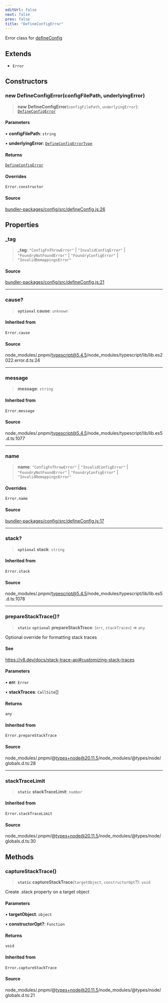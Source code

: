 ```yaml
---
editUrl: false
next: false
prev: false
title: "DefineConfigError"
---
```


Error class for [defineConfig](../../../../../../../../reference/tevm/config/defineconfig/functions/defineconfig)

## Extends

- `Error`

## Constructors

### new DefineConfigError(configFilePath, underlyingError)

> **new DefineConfigError**(`configFilePath`, `underlyingError`): [`DefineConfigError`](/reference/tevm/config/defineconfig/classes/defineconfigerror/)

#### Parameters

• **configFilePath**: `string`

• **underlyingError**: [`DefineConfigErrorType`](/reference/types/type-aliases/defineconfigerrortype/)

#### Returns

[`DefineConfigError`](/reference/tevm/config/defineconfig/classes/defineconfigerror/)

#### Overrides

`Error.constructor`

#### Source

[bundler-packages/config/src/defineConfig.js:26](https://github.com/evmts/tevm-monorepo/blob/main/bundler-packages/config/src/defineConfig.js#L26)

## Properties

### \_tag

> **\_tag**: `"ConfigFnThrowError"` \| `"InvalidConfigError"` \| `"FoundryNotFoundError"` \| `"FoundryConfigError"` \| `"InvalidRemappingsError"`

#### Source

[bundler-packages/config/src/defineConfig.js:21](https://github.com/evmts/tevm-monorepo/blob/main/bundler-packages/config/src/defineConfig.js#L21)

***

### cause?

> **`optional`** **cause**: `unknown`

#### Inherited from

`Error.cause`

#### Source

node\_modules/.pnpm/typescript@5.4.5/node\_modules/typescript/lib/lib.es2022.error.d.ts:24

***

### message

> **message**: `string`

#### Inherited from

`Error.message`

#### Source

node\_modules/.pnpm/typescript@5.4.5/node\_modules/typescript/lib/lib.es5.d.ts:1077

***

### name

> **name**: `"ConfigFnThrowError"` \| `"InvalidConfigError"` \| `"FoundryNotFoundError"` \| `"FoundryConfigError"` \| `"InvalidRemappingsError"`

#### Overrides

`Error.name`

#### Source

[bundler-packages/config/src/defineConfig.js:17](https://github.com/evmts/tevm-monorepo/blob/main/bundler-packages/config/src/defineConfig.js#L17)

***

### stack?

> **`optional`** **stack**: `string`

#### Inherited from

`Error.stack`

#### Source

node\_modules/.pnpm/typescript@5.4.5/node\_modules/typescript/lib/lib.es5.d.ts:1078

***

### prepareStackTrace()?

> **`static`** **`optional`** **prepareStackTrace**: (`err`, `stackTraces`) => `any`

Optional override for formatting stack traces

#### See

https://v8.dev/docs/stack-trace-api#customizing-stack-traces

#### Parameters

• **err**: `Error`

• **stackTraces**: `CallSite`[]

#### Returns

`any`

#### Inherited from

`Error.prepareStackTrace`

#### Source

node\_modules/.pnpm/@types+node@20.11.5/node\_modules/@types/node/globals.d.ts:28

***

### stackTraceLimit

> **`static`** **stackTraceLimit**: `number`

#### Inherited from

`Error.stackTraceLimit`

#### Source

node\_modules/.pnpm/@types+node@20.11.5/node\_modules/@types/node/globals.d.ts:30

## Methods

### captureStackTrace()

> **`static`** **captureStackTrace**(`targetObject`, `constructorOpt`?): `void`

Create .stack property on a target object

#### Parameters

• **targetObject**: `object`

• **constructorOpt?**: `Function`

#### Returns

`void`

#### Inherited from

`Error.captureStackTrace`

#### Source

node\_modules/.pnpm/@types+node@20.11.5/node\_modules/@types/node/globals.d.ts:21
